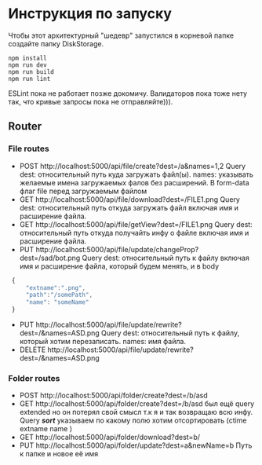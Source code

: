 # Инструкция по запуску

Чтобы этот архитектурный "шедевр" запустился в корневой папке создайте папку DiskStorage.

```
npm install
npm run dev 
npm run build
npm run lint
```
ESLint пока не работает позже докомичу. Валидаторов пока тоже нету так, что кривые запросы пока не отправляйте))).


## Router

### File routes


+ POST http://localhost:5000/api/file/create?dest=/a&names=1,2 Query dest: относительный путь куда загружать файл(ы). names: указывать желаемые имена загружаемых фалов без расширений. В form-data флаг file перед загружаемым файлом
+ GET http://localhost:5000/api/file/download?dest=/FILE1.png Query dest: относительный путь откуда загружать файл включая имя и расширение файла. 
+ GET http://localhost:5000/api/file/getView?dest=/FILE1.png Query dest: относительный путь откуда получайть инфу о файле включая имя и расширение файла. 
+ PUT http://localhost:5000/api/file/update/changeProp?dest=/sad/bot.png Query dest: относительный путь к файлу включая имя и расширение файла, который будем менять, и в body 
```javascript
 {
     "extname":".png",
     "path":"/somePath",
     "name": "someName"
 } 
 ```
 + PUT http://localhost:5000/api/file/update/rewrite?dest=/&names=ASD.png Query dest: относительный путь к файлу, который хотим перезаписать. names: имя файла. 
 + DELETE http://localhost:5000/api/file/update/rewrite?dest=/&names=ASD.png
 ### Folder routes
 + POST http://localhost:5000/api/folder/create?dest=/b/asd
 + GET http://localhost:5000/api/folder/create?dest=/b/asd был ещё query extended но он потерял свой смысл т.к я и так возвращаю всю инфу. Query ***sort*** указываем по какому полю хотим отсортировать (ctime extname name )
 + GET http://localhost:5000/api/folder/download?dest=b/
 + PUT http://localhost:5000/api/folder/update?dest=a&newName=b   Путь к папке и новое её имя
 





